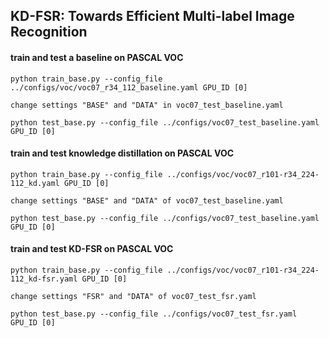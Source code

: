 ## KD-FSR:  Towards Efficient Multi-label Image Recognition
#### train and test a baseline on PASCAL VOC 
```
python train_base.py --config_file ../configs/voc/voc07_r34_112_baseline.yaml GPU_ID [0]

change settings "BASE" and "DATA" in voc07_test_baseline.yaml

python test_base.py --config_file ../configs/voc07_test_baseline.yaml GPU_ID [0]
```

#### train and test knowledge distillation on PASCAL VOC 
```
python train_base.py --config_file ../configs/voc/voc07_r101-r34_224-112_kd.yaml GPU_ID [0]

change settings "BASE" and "DATA" of voc07_test_baseline.yaml

python test_base.py --config_file ../configs/voc07_test_baseline.yaml GPU_ID [0]
```


#### train and test KD-FSR on PASCAL VOC 
```
python train_base.py --config_file ../configs/voc/voc07_r101-r34_224-112_kd-fsr.yaml GPU_ID [0]

change settings "FSR" and "DATA" of voc07_test_fsr.yaml

python test_base.py --config_file ../configs/voc07_test_fsr.yaml GPU_ID [0]
```
